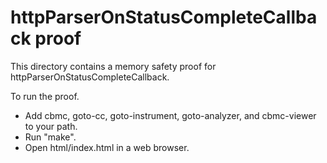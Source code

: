 httpParserOnStatusCompleteCallback proof
==============

This directory contains a memory safety proof for httpParserOnStatusCompleteCallback.

To run the proof.
* Add cbmc, goto-cc, goto-instrument, goto-analyzer, and cbmc-viewer
  to your path.
* Run "make".
* Open html/index.html in a web browser.

